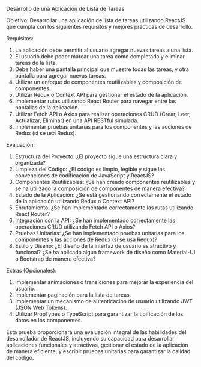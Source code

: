 Desarrollo de una Aplicación de Lista de Tareas

Objetivo:
Desarrollar una aplicación de lista de tareas utilizando ReactJS que cumpla con los siguientes requisitos y mejores prácticas de desarrollo.

Requisitos:

1. La aplicación debe permitir al usuario agregar nuevas tareas a una lista.
2. El usuario debe poder marcar una tarea como completada y eliminar tareas de la lista.
3. Debe haber una pantalla principal que muestre todas las tareas, y otra pantalla para agregar nuevas tareas.
4. Utilizar un enfoque de componentes reutilizables y composición de componentes.
5. Utilizar Redux o Context API para gestionar el estado de la aplicación.
6. Implementar rutas utilizando React Router para navegar entre las pantallas de la aplicación.
7. Utilizar Fetch API o Axios para realizar operaciones CRUD (Crear, Leer, Actualizar, Eliminar) en una API RESTful simulada.
8. Implementar pruebas unitarias para los componentes y las acciones de Redux (si se usa Redux).

Evaluación:

1. Estructura del Proyecto: ¿El proyecto sigue una estructura clara y organizada?
2. Limpieza del Código: ¿El código es limpio, legible y sigue las convenciones de codificación de JavaScript y ReactJS?
3. Componentes Reutilizables: ¿Se han creado componentes reutilizables y se ha utilizado la composición de componentes de manera efectiva?
4. Estado de la Aplicación: ¿Se está gestionando correctamente el estado de la aplicación utilizando Redux o Context API?
5. Enrutamiento: ¿Se han implementado correctamente las rutas utilizando React Router?
6. Integración con la API: ¿Se han implementado correctamente las operaciones CRUD utilizando Fetch API o Axios?
7. Pruebas Unitarias: ¿Se han implementado pruebas unitarias para los componentes y las acciones de Redux (si se usa Redux)?
8. Estilo y Diseño: ¿El diseño de la interfaz de usuario es atractivo y funcional? ¿Se ha aplicado algún framework de diseño como Material-UI o Bootstrap de manera efectiva?

Extras (Opcionales):

1. Implementar animaciones o transiciones para mejorar la experiencia del usuario.
2. Implementar paginación para la lista de tareas.
3. Implementar un mecanismo de autenticación de usuario utilizando JWT (JSON Web Tokens).
4. Utilizar PropTypes o TypeScript para garantizar la tipificación de los datos en los componentes.

Esta prueba proporcionará una evaluación integral de las habilidades del desarrollador de ReactJS, incluyendo su capacidad para desarrollar aplicaciones funcionales y atractivas, gestionar el estado de la aplicación de manera eficiente, y escribir pruebas unitarias para garantizar la calidad del código.

